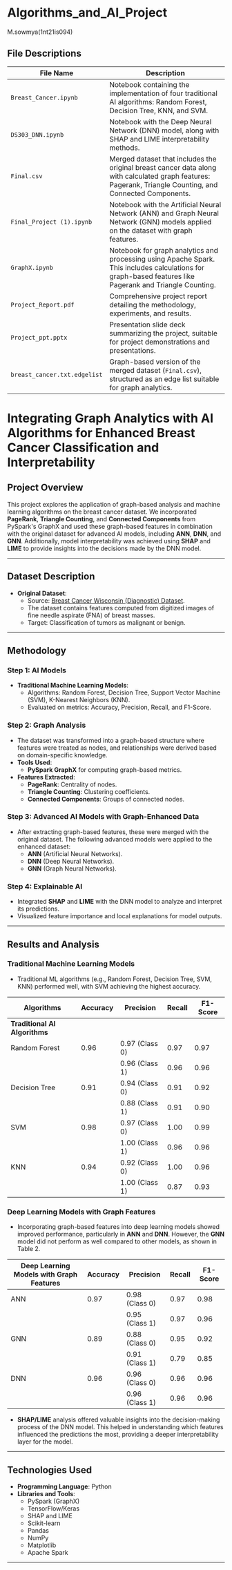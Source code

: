 # Algorithms_and_AI_Project
M.sowmya(1nt21is094)

## File Descriptions

| **File Name**                | **Description** |
|------------------------------|-----------------|
| `Breast_Cancer.ipynb`        | Notebook containing the implementation of four traditional AI algorithms: Random Forest, Decision Tree, KNN, and SVM. |
| `DS303_DNN.ipynb`            | Notebook with the Deep Neural Network (DNN) model, along with SHAP and LIME interpretability methods. |
| `Final.csv`                  | Merged dataset that includes the original breast cancer data along with calculated graph features: Pagerank, Triangle Counting, and Connected Components. |
| `Final_Project (1).ipynb`    | Notebook with the Artificial Neural Network (ANN) and Graph Neural Network (GNN) models applied on the dataset with graph features. |
| `GraphX.ipynb`               | Notebook for graph analytics and processing using Apache Spark. This includes calculations for graph-based features like Pagerank and Triangle Counting. |
| `Project_Report.pdf`         | Comprehensive project report detailing the methodology, experiments, and results. |
| `Project_ppt.pptx`           | Presentation slide deck summarizing the project, suitable for project demonstrations and presentations. |
| `breast_cancer.txt.edgelist` | Graph-based version of the merged dataset (`Final.csv`), structured as an edge list suitable for graph analytics. |

# Integrating Graph Analytics with AI Algorithms for Enhanced Breast Cancer Classification and Interpretability 

## Project Overview
This project explores the application of graph-based analysis and machine learning algorithms on the breast cancer dataset. We incorporated **PageRank**, **Triangle Counting**, and **Connected Components** from PySpark's GraphX and used these graph-based features in combination with the original dataset for advanced AI models, including **ANN**, **DNN**, and **GNN**. Additionally, model interpretability was achieved using **SHAP** and **LIME** to provide insights into the decisions made by the DNN model.

---

## Dataset Description
- **Original Dataset**:  
  - Source: [Breast Cancer Wisconsin (Diagnostic) Dataset](https://www.kaggle.com/datasets/uciml/breast-cancer-wisconsin-data).  
  - The dataset contains features computed from digitized images of fine needle aspirate (FNA) of breast masses.  
  - Target: Classification of tumors as malignant or benign.  

---

## Methodology

### Step 1: AI Models
- **Traditional Machine Learning Models**:  
  - Algorithms: Random Forest, Decision Tree, Support Vector Machine (SVM), K-Nearest Neighbors (KNN).  
  - Evaluated on metrics: Accuracy, Precision, Recall, and F1-Score.  

### Step 2: Graph Analysis
- The dataset was transformed into a graph-based structure where features were treated as nodes, and relationships were derived based on domain-specific knowledge.
- **Tools Used**:  
  - **PySpark GraphX** for computing graph-based metrics.  
- **Features Extracted**:  
  - **PageRank**: Centrality of nodes.  
  - **Triangle Counting**: Clustering coefficients.  
  - **Connected Components**: Groups of connected nodes.  

### Step 3: Advanced AI Models with Graph-Enhanced Data
- After extracting graph-based features, these were merged with the original dataset. The following advanced models were applied to the enhanced dataset:  
  - **ANN** (Artificial Neural Networks).  
  - **DNN** (Deep Neural Networks).  
  - **GNN** (Graph Neural Networks).  

### Step 4: Explainable AI
- Integrated **SHAP** and **LIME** with the DNN model to analyze and interpret its predictions.  
- Visualized feature importance and local explanations for model outputs.  

---

## Results and Analysis

### Traditional Machine Learning Models
- Traditional ML algorithms (e.g., Random Forest, Decision Tree, SVM, KNN) performed well, with SVM achieving the highest accuracy.

| **Algorithms**                     | **Accuracy** | **Precision**          | **Recall** | **F1-Score** |
|------------------------------------|--------------|------------------------|------------|--------------|
| **Traditional AI Algorithms**      |              |                        |            |              |
| Random Forest                      | 0.96         | 0.97 (Class 0)         | 0.97       | 0.97         |
|                                    |              | 0.96 (Class 1)         | 0.96       | 0.96         |
| Decision Tree                      | 0.91         | 0.94 (Class 0)         | 0.91       | 0.92         |
|                                    |              | 0.88 (Class 1)         | 0.91       | 0.90         |
| SVM                                | 0.98         | 0.97 (Class 0)         | 1.00       | 0.99         |
|                                    |              | 1.00 (Class 1)         | 0.96       | 0.96         |
| KNN                                | 0.94         | 0.92 (Class 0)         | 1.00       | 0.96         |
|                                    |              | 1.00 (Class 1)         | 0.87       | 0.93         |

### Deep Learning Models with Graph Features
- Incorporating graph-based features into deep learning models showed improved performance, particularly in **ANN** and **DNN**. However, the **GNN** model did not perform as well compared to other models, as shown in Table 2.

| **Deep Learning Models with Graph Features** | **Accuracy** | **Precision**          | **Recall** | **F1-Score** |
|---------------------------------------------|--------------|------------------------|------------|--------------|
| ANN                                         | 0.97         | 0.98 (Class 0)         | 0.97       | 0.98         |
|                                              |              | 0.95 (Class 1)         |  0.97     | 0.96         |
| GNN                                         | 0.89         | 0.88 (Class 0)         | 0.95       | 0.92         |
|                                              |              | 0.91 (Class 1)         | 0.79      | 0.85         |
| DNN                                         | 0.96         | 0.96 (Class 0)         | 0.96       | 0.96         |
|                                              |              | 0.96 (Class 1)         | 0.96       | 0.96        |

- **SHAP/LIME** analysis offered valuable insights into the decision-making process of the DNN model. This helped in understanding which features influenced the predictions the most, providing a deeper interpretability layer for the model.

---

## Technologies Used
- **Programming Language**: Python  
- **Libraries and Tools**:  
  - PySpark (GraphX)  
  - TensorFlow/Keras  
  - SHAP and LIME  
  - Scikit-learn  
  - Pandas  
  - NumPy  
  - Matplotlib  
  - Apache Spark  

---

